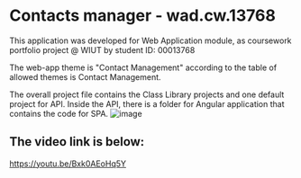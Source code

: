 # Contacts manager - wad.cw.13768
This application was developed for Web Application module, as coursework portfolio project @ WIUT by student ID: 00013768

The web-app theme is "Contact Management" according to the table of allowed themes is Contact Management.

The overall project file contains the Class Library projects and one default project for API. Inside the API, there is a folder for Angular application that contains the code for SPA.
![image](https://github.com/user-attachments/assets/903b7b17-4e1f-4295-b105-009c0d9ddede)

## The video link is below:
https://youtu.be/Bxk0AEoHq5Y
